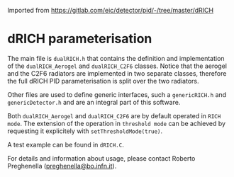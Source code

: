 Imported from https://gitlab.com/eic/detector/pid/-/tree/master/dRICH 

# dRICH parameterisation

The main file is `dualRICH.h` that contains the definition and implementation of the `dualRICH_Aerogel` and `dualRICH_C2F6` classes.
Notice that the aerogel and the C2F6 radiators are implemented in two separate classes, therefore the full dRICH PID parameterisation is split over the two radiators.

Other files are used to define generic interfaces, such a `genericRICH.h` and `genericDetector.h` and are an integral part of this software.

Both `dualRICH_Aerogel` and `dualRICH_C2F6` are by default operated in `RICH mode`. The extension of the operation in `threshold mode` can be achieved by requesting it explicitely with `setThresholdMode(true)`.

A test example can be found in `dRICH.C`.

For details and information about usage, please contact Roberto Preghenella (preghenella@bo.infn.it).
